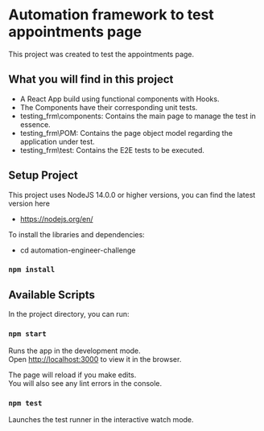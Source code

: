 # Automation framework to test appointments page

This project was created to test the appointments page.

## What you will find in this project

 - A React App build using functional components with Hooks.
 - The Components have their corresponding unit tests.
 - testing_frm\components: Contains the main page to manage the test in essence. 
 - testing_frm\POM: Contains the page object model regarding the application under test.
 - testing_frm\test: Contains the E2E tests to be executed.

## Setup Project

This project uses NodeJS 14.0.0 or higher versions, you can find the latest version here
 - https://nodejs.org/en/

To install the libraries and dependencies:
 - cd automation-engineer-challenge
### `npm install`

## Available Scripts

In the project directory, you can run:

### `npm start`

Runs the app in the development mode.<br />
Open [http://localhost:3000](http://localhost:3000) to view it in the browser.

The page will reload if you make edits.<br />
You will also see any lint errors in the console.

### `npm test`

Launches the test runner in the interactive watch mode.<br />
